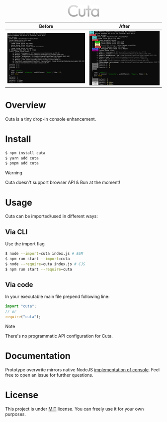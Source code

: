 <p align="center">
  <img alt="cuta" src="public/cuta.svg" width="100" />
</p>

| Before                         | After                         |
| ------------------------------ | ----------------------------- |
| ![Before](public/original.png) | ![After](public/modified.png) |

# Overview

Cuta is a tiny drop-in console enhancement.

# Install

```bash
$ npm install cuta
$ yarn add cuta
$ pnpm add cuta
```

> [!WARNING]
> Cuta doesn't support browser API & Bun at the moment!

# Usage

Cuta can be imported/used in different ways:

## Via CLI

Use the import flag

```sh
$ node --import=cuta index.js # ESM
$ npm run start --import=cuta
$ node --require=cuta index.js # CJS
$ npm run start --require=cuta
```

## Via code

In your executable main file prepend following line:

```js
import "cuta";
// or
require("cuta");
```

> [!NOTE]
> There's no programmatic API configuration for Cuta.

# Documentation

Prototype overwrite mirrors native NodeJS [implementation of console](https://nodejs.org/api/console.html). Feel free to open an issue for further questions.

# License

This project is under [MIT](https://choosealicense.com/licenses/mit/) license. You can freely use it for your own purposes.
